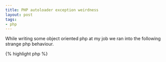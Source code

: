 ```yaml
---
title: PHP autoloader exception weirdness
layout: post
tags:
- php
---
```


While writing some object oriented php at my job we ran into the following strange php behaviour.

{% highlight php %}
<?

// We want to use exceptions to catch non existing class errors.
spl_autoload_register(function($classname) {
  throw new Exception();
});
{% endhighlight %}


Now we can try to instantiate some class that doesn't exist.

{% highlight php %}
<?

try {
  new UnknownClass();
} catch (Exception $err) {
}
{% endhighlight %}

This works as it should. It will throw the Exception and the script continues to execute allowing us to recover from the error and do things in other ways.

But now we need the following construct:

{% highlight php %}
<?

try {
  UnknownClass::unknown(); // PHP will ignore the Exception thrown and throws it's own error.
} catch (Exception $err) {
}
{% endhighlight %}

In this case PHP will ignore the Exception thrown and will continue to handle it as a Fatal error stopping the execution of the script.

What we learned is that you shouldn't rely on exceptions from the autoloader and just use `class_exists()` when you aren't sure if a class will exists or not.

